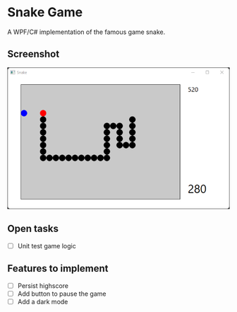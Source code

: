 # Snake Game

A WPF/C# implementation of the famous game snake.

## Screenshot

![image info](./Images/ui.png)

## Open tasks

- [ ] Unit test game logic

## Features to implement

- [ ] Persist highscore
- [ ] Add button to pause the game
- [ ] Add a dark mode
